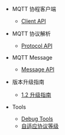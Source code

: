 * MQTT 协程客户端
  * [Client API](zh-cn/client)

* MQTT 协议解析
  * [Protocol API](zh-cn/protocol)

* MQTT Message
  * [Message API](zh-cn/message)

* 版本升级指南
  * [1.2 升级指南](zh-cn/upgrade/1.2.md)

* Tools

  - [Debug Tools](zh-cn/debug.md)
  - [自适应协议等级](zh-cn/level.md)
